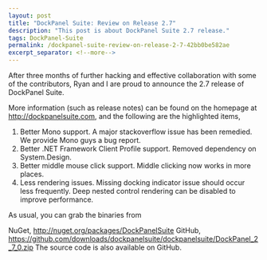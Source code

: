 ```yaml
---
layout: post
title: "DockPanel Suite: Review on Release 2.7"
description: "This post is about DockPanel Suite 2.7 release."
tags: DockPanel-Suite
permalink: /dockpanel-suite-review-on-release-2-7-42bb0be582ae
excerpt_separator: <!--more-->
---
```

After three months of further hacking and effective collaboration with some of the contributors, Ryan and I are proud to announce the 2.7 release of DockPanel Suite.
<!--more-->

More information (such as release notes) can be found on the homepage at http://dockpanelsuite.com, and the following are the highlighted items,

1. Better Mono support. A major stackoverflow issue has been remedied. We provide Mono guys a bug report.
1. Better .NET Framework Client Profile support. Removed dependency on System.Design.
1. Better middle mouse click support. Middle clicking now works in more places.
1. Less rendering issues. Missing docking indicator issue should occur less frequently. Deep nested control rendering can be disabled to improve performance.

As usual, you can grab the binaries from

NuGet, http://nuget.org/packages/DockPanelSuite
GitHub, https://github.com/downloads/dockpanelsuite/dockpanelsuite/DockPanel_2_7_0.zip
The source code is also available on GitHub.